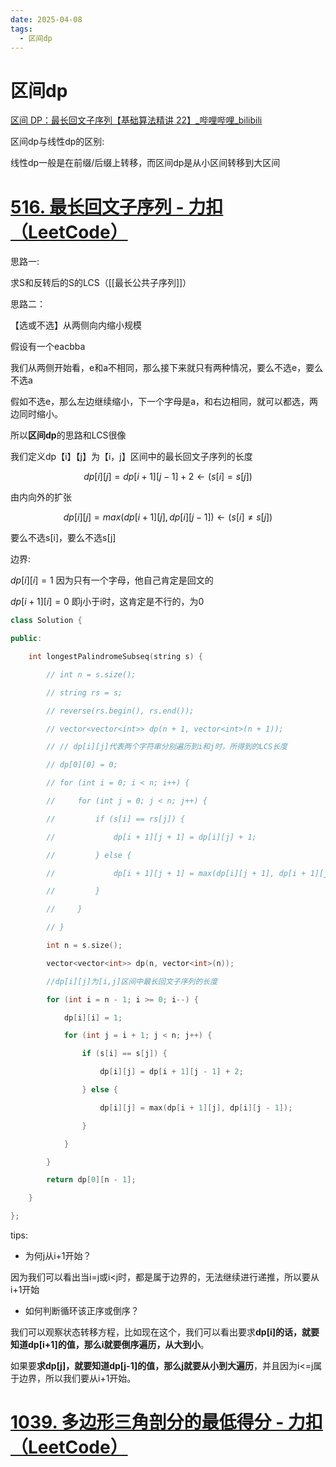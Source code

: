 ```yaml
---
date: 2025-04-08
tags:
  - 区间dp
---
```

# 区间dp

[区间 DP：最长回文子序列【基础算法精讲 22】_哔哩哔哩_bilibili](https://www.bilibili.com/video/BV1Gs4y1E7EU/?vd_source=145426a3203c4e7cb072084f20109921)

区间dp与线性dp的区别:

线性dp一般是在前缀/后缀上转移，而区间dp是从小区间转移到大区间


# [516. 最长回文子序列 - 力扣（LeetCode）](https://leetcode.cn/problems/longest-palindromic-subsequence/description/)

思路一:

求S和反转后的S的LCS（[[最长公共子序列]]）

思路二：

【选或不选】从两侧向内缩小规模

假设有一个eacbba

我们从两侧开始看，e和a不相同，那么接下来就只有两种情况，要么不选e，要么不选a

假如不选e，那么左边继续缩小，下一个字母是a，和右边相同，就可以都选，两边同时缩小。

所以**区间dp**的思路和LCS很像

我们定义dp【i】【j】为【i，j】区间中的最长回文子序列的长度

$$dp[i][j] = dp[i+1][j-1]+2 \gets (s[i]=s[j])$$

由内向外的扩张


$$dp[i][j] = max(dp[i+1][j],dp[i][j-1]) \gets (s[i]\ne s[j])$$

要么不选s[i]，要么不选s[j]

边界:

$dp[i][i]=1$ 因为只有一个字母，他自己肯定是回文的

$dp[i+1][i]=0$ 即j小于i时，这肯定是不行的，为0

```cpp
class Solution {

public:

    int longestPalindromeSubseq(string s) {

        // int n = s.size();

        // string rs = s;

        // reverse(rs.begin(), rs.end());

        // vector<vector<int>> dp(n + 1, vector<int>(n + 1));

        // // dp[i][j]代表两个字符串分别遍历到i和j时，所得到的LCS长度

        // dp[0][0] = 0;

        // for (int i = 0; i < n; i++) {

        //     for (int j = 0; j < n; j++) {

        //         if (s[i] == rs[j]) {

        //             dp[i + 1][j + 1] = dp[i][j] + 1;

        //         } else {

        //             dp[i + 1][j + 1] = max(dp[i][j + 1], dp[i + 1][j]);

        //         }

        //     }

        // }

        int n = s.size();

        vector<vector<int>> dp(n, vector<int>(n));

        //dp[i][j]为[i,j]区间中最长回文子序列的长度

        for (int i = n - 1; i >= 0; i--) {

            dp[i][i] = 1;

            for (int j = i + 1; j < n; j++) {

                if (s[i] == s[j]) {

                    dp[i][j] = dp[i + 1][j - 1] + 2;

                } else {

                    dp[i][j] = max(dp[i + 1][j], dp[i][j - 1]);

                }

            }

        }

        return dp[0][n - 1];

    }

};
```

tips:

- 为何j从i+1开始？

因为我们可以看出当i=j或i<j时，都是属于边界的，无法继续进行递推，所以要从i+1开始

- 如何判断循环该正序或倒序？

我们可以观察状态转移方程，比如现在这个，我们可以看出要求**dp[i]的话，就要知道dp[i+1]的值，那么i就要倒序遍历，从大到小**。

如果要**求dp[j]，就要知道dp[j-1]的值，那么j就要从小到大遍历**，并且因为i<=j属于边界，所以我们要从i+1开始。

# [1039. 多边形三角剖分的最低得分 - 力扣（LeetCode）](https://leetcode.cn/problems/minimum-score-triangulation-of-polygon/description/)

